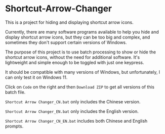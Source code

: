 # Shortcut-Arrow-Changer
This is a project for hiding and displaying shortcut arrow icons.

Currently, there are many software programs available to help you hide and display shortcut arrow icons, but they can be too big and complex, and sometimes they don't support certain versions of Windows.

The purpose of this project is to use batch processing to show or hide the shortcut arrow icons, without the need for additional software. It's lightweight and simple enough to be toggled with just one keypress.

It should be compatible with many versions of Windows, but unfortunately, I can only test it on Windows 11.

Click on `Code` on the right and then `Download ZIP` to get all versions of this batch file.

`Shortcut Arrow Changer_CN.bat` only includes the Chinese version.

`Shortcut Arrow Changer_EN.bat` only includes the English version.

`Shortcut Arrow Changer_CN_EN.bat` includes both Chinese and English prompts.
